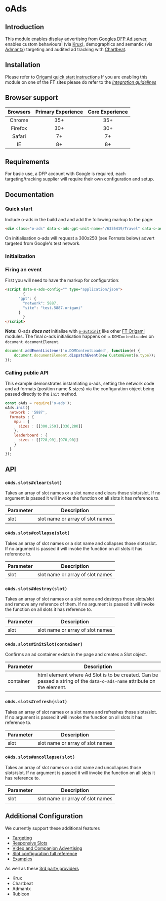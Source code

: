 # oAds
## Introduction
This module enables display advertising from [Googles DFP Ad server](http://www.google.com/dfp), enables custom behavioural (via [Krux](http://www.krux.com/)), demographics and semantic (via [Admantx](http://admantx.com/)) targeting and audited ad tracking with [Chartbeat](https://chartbeat.com/).

## Installation
Please refer to [Origami quick start instructions](http://registry.origami.ft.com/components/o-ads#section-usage) If you are enabling this module on one of the FT sites please do refer to the [_Integration guidelines_](docs/INTEGRATION.md)

## Browser support

Browsers | Primary Experience | Core Experience
:------: | :----------------: | :-------------:
Chrome   | 35+                | 35+
Firefox  | 30+                | 30+
Safari   | 7+                 | 7+
IE       | 8+                 | 8+

## Requirements
For basic use, a DFP account with Google is required, each targeting/tracking supplier will require their own configuration and setup.

## Documentation
### Quick start
Include o-ads in the build and and add the following markup to the page:

```html
<div class="o-ads" data-o-ads-gpt-unit-name="/6355419/Travel" data-o-ads-formats="MediumRectangle"></div>
```

On initialisation o-ads will request a 300x250 (see Formats below) advert targeted from Google's test network.

### Initialization

### Firing an event

First you will need to have the markup for configuration:
```html
<script data-o-ads-config="" type="application/json">
		{
      "gpt": {
        "network": 5887,
        "site": "test.5887.origami"
      }
		}
</script>
```

**Note:** O-ads _**does not**_ initialise with [`o-autoinit`](http://registry.origami.ft.com/components/o-autoinit) like other [FT Origami](http://origami.ft.com/) modules. The final o-ads initialisation happens on `o.DOMContentLoaded` on `document.documentElement`.

```js
document.addEventListener('o.DOMContentLoaded', function(e) {
    document.documentElement.dispatchEvent(new CustomEvent(e.type));
});
```


### Calling public API

This example demonstrates instantiating o-ads, setting the network code and ad formats (position name & sizes) via the configuration object being passed directly to the `init` method.

```js
const oAds = require('o-ads');
oAds.init({
  network : '5887',
  formats : {
    mpu : {
      sizes : [[300,250],[336,280]]
    },
    leaderboard : {
      sizes : [[728,90],[970,90]]
    }
  }
});
```



## API
### `oAds.slots#clear(slot)`
Takes an array of slot names or a slot name and clears those slots/slot. If no argument is passed it will invoke the function on all slots it has reference to.

Parameter | Description
--------- | --------------------------------
slot      | slot name or array of slot names

### `oAds.slots#collapse(slot)`
Takes an array of slot names or a slot name and collapses those slots/slot. If no argument is passed it will invoke the function on all slots it has reference to.

Parameter | Description
--------- | --------------------------------
slot      | slot name or array of slot names

### `oAds.slots#destroy(slot)`
Takes an array of slot names or a slot name and destroys those slots/slot and remove any reference of them. If no argument is passed it will invoke the function on all slots it has reference to.

Parameter | Description
--------- | --------------------------------
slot      | slot name or array of slot names

### `oAds.slots#initSlot(container)`
Confirms an ad container exists in the page and creates a Slot object.

Parameter | Description
--------- | ----------------------------------------------------------------------------------------------------------------------
container | html element where Ad Slot is to be created. Can be passed a string of the `data-o-ads-name` attribute on the element.

### `oAds.slots#refresh(slot)`
Takes an array of slot names or a slot name and refreshes those slots/slot. If no argument is passed it will invoke the function on all slots it has reference to.

Parameter | Description
--------- | --------------------------------
slot      | slot name or array of slot names

### `oAds.slots#uncollapse(slot)`
Takes an array of slot names or a slot name and uncollapses those slots/slot. If no argument is passed it will invoke the function on all slots it has reference to.

Parameter | Description
--------- | --------------------------------
slot      | slot name or array of slot names

## Additional Configuration
We currently support these additional features
- [Targeting](https://github.com/Financial-Times/o-ads/blob/master/docs/TARGETING_CONFIG.md)
- [Responsive Slots](https://github.com/Financial-Times/o-ads/blob/master/docs/RESPONSIVE_SLOTS.md)
- [Video and Companion Advertising](https://github.com/Financial-Times/o-ads/blob/master/docs/VIDEO_CONFIG.md)
- [Slot configuration full reference](https://github.com/Financial-Times/o-ads/blob/master/docs/SLOT_CONFIG_REFERENCE.md)
- [Examples](https://github.com/Financial-Times/o-ads/blob/master/docs/EXAMPLES.md)

As well as these [3rd party providers](https://github.com/Financial-Times/o-ads/blob/master/docs/DATA_PROVIDERS.md)
- Krux
- Chartbeat
- Admantx
- Rubicon
